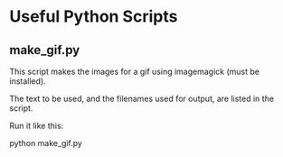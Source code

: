 # Useful Python Scripts

## make_gif.py

This script makes the images for a gif using imagemagick (must be installed).

The text to be used, and the filenames used for output, are listed in the script.

Run it like this:

python make_gif.py
